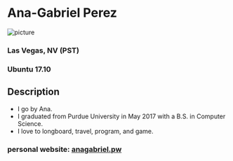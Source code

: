# Ana-Gabriel Perez

![picture](https://avatars3.githubusercontent.com/u/11947390?s=460&v=4)

### Las Vegas, NV (PST)

### Ubuntu 17.10

## Description 
* I go by Ana.
* I graduated from Purdue University in May 2017 with a B.S. in Computer Science. 
* I love to longboard, travel, program, and game. 

### personal website: [anagabriel.pw](http://www.anagabriel.pw)
